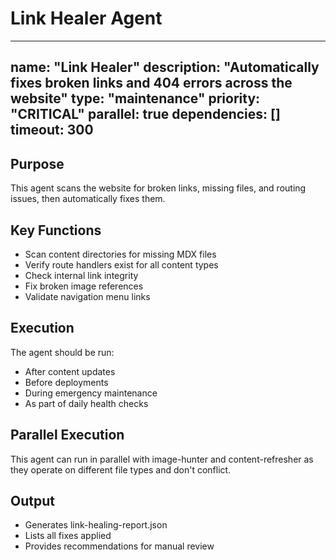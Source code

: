 # Link Healer Agent

---
name: "Link Healer"
description: "Automatically fixes broken links and 404 errors across the website"
type: "maintenance"
priority: "CRITICAL"
parallel: true
dependencies: []
timeout: 300
---

## Purpose
This agent scans the website for broken links, missing files, and routing issues, then automatically fixes them.

## Key Functions
- Scan content directories for missing MDX files
- Verify route handlers exist for all content types
- Check internal link integrity
- Fix broken image references
- Validate navigation menu links

## Execution
The agent should be run:
- After content updates
- Before deployments
- During emergency maintenance
- As part of daily health checks

## Parallel Execution
This agent can run in parallel with image-hunter and content-refresher as they operate on different file types and don't conflict.

## Output
- Generates link-healing-report.json
- Lists all fixes applied
- Provides recommendations for manual review